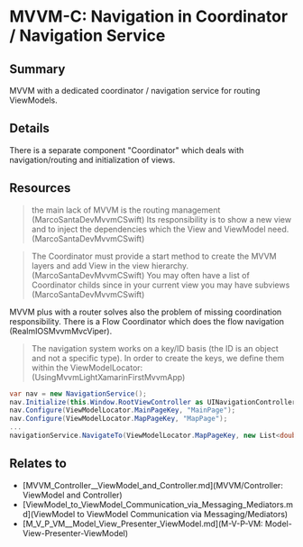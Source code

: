 # MVVM-C: Navigation in Coordinator / Navigation Service

## Summary
MVVM with a dedicated coordinator / navigation service for routing ViewModels.

## Details
There is a separate component "Coordinator" which deals with navigation/routing and initialization of views.

## Resources
> the main lack of MVVM is the routing management (MarcoSantaDevMvvmCSwift)
> Its responsibility is to show a new view and to inject the dependencies which the View and ViewModel need. (MarcoSantaDevMvvmCSwift)

> The Coordinator must provide a start method to create the MVVM layers and add View in the view hierarchy. (MarcoSantaDevMvvmCSwift)
> You may often have a list of Coordinator childs since in your current view you may have subviews (MarcoSantaDevMvvmCSwift)

MVVM plus with a router solves also the problem of missing coordination responsibility. There is a Flow Coordinator which does the flow navigation (RealmIOSMvvmMvcViper).

> The navigation system works on a key/ID basis (the ID is an object and not a specific type). In order to create the keys, we define them within the ViewModelLocator: (UsingMvvmLightXamarinFirstMvvmApp)
```cs
var nav = new NavigationService();
nav.Initialize(this.Window.RootViewController as UINavigationController);
nav.Configure(ViewModelLocator.MainPageKey, "MainPage");
nav.Configure(ViewModelLocator.MapPageKey, "MapPage");
...
navigationService.NavigateTo(ViewModelLocator.MapPageKey, new List<double>{Latitude, Longitude});
```


## Relates to

* [MVVM_Controller__ViewModel_and_Controller.md](MVVM/Controller: ViewModel and Controller)
* [ViewModel_to_ViewModel_Communication_via_Messaging_Mediators.md](ViewModel to ViewModel Communication via Messaging/Mediators)
* [M_V_P_VM__Model_View_Presenter_ViewModel.md](M-V-P-VM: Model-View-Presenter-ViewModel)
